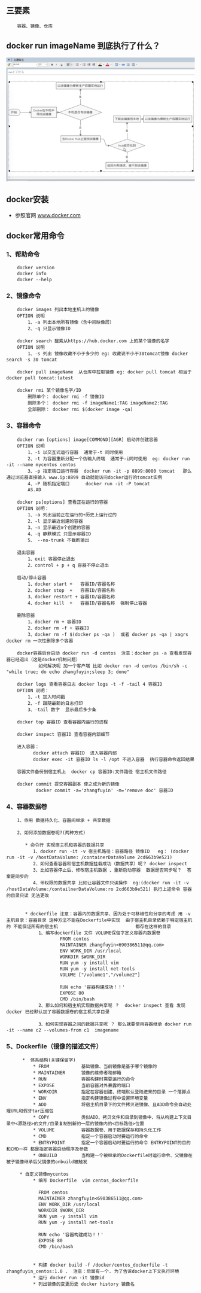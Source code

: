 ## 三要素
        容器、镜像、仓库

## docker run imageName 到底执行了什么？
![image](https://github.com/zhangfuyin/java/blob/master/docker/images/docker_run.jpeg)


## docker安装 
  * 参照官网 www.docker.com


## docker常用命令
### 1、帮助命令

        docker version
        docker info 
        docker --help

### 2、镜像命令

        docker images 列出本地主机上的镜像
        OPTION 说明
            1、-a 列出本地所有镜像（含中间映像层）
            2、-q 只显示镜像ID

        docker search 搜索从https://hub.docker.com 上的某个镜像的名字
        OPTION 说明
            1、-s 列出 镜像收藏不小于多少的 eg: 收藏说不小于30tomcat镜像 docker search -s 30 tomcat  

        docker pull imageName  从仓库中拉取镜像 eg: docker pull tomcat 相当于 docker pull tomcat:latest

        docker rmi 某个镜像名字/ID 
            删除单个： docker rmi -f 镜像ID
            删除多个： docker rmi -f imageName1:TAG imageName2:TAG
            全部删除： docker rmi $(docker image -qa)

### 3、容器命令

        docker run [options] image[COMMOND][AGR] 启动并创建容器
        OPTION 说明
            1、-i 以交互式运行容器  通常于-t 同时使用
            2、-t 为容器重新分配一个伪输入终端  通常于-i同时使用  eg: docker run -it --name mycentos centos
            3、-p 指定端口运行容器  docker run -it -p 8899:8080 tomcat   那么通过浏览器直接输入 www.ip:8899 自动就能访问docker运行的tomcat实例
            4、-P 随机指定端口      docker run -it -P tomcat
            AS.AD

        docker ps[options] 查看正在运行的容器
        OPTION 说明：
            1、-a 列出当前正在运行的+历史上运行过的
            2、-l 显示最近创建的容器
            3、-n 显示最近n个创建的容器
            4、-q 静默模式 只显示容器ID
            5、 --no-trunk 不截断输出
        
        退出容器
            1、exit 容器停止退出
            2、control + p + q 容器不停止退出

        启动/停止容器
            1、docker start +   容器ID/容器名称
            2、docker stop  +   容器ID/容器名称
            3、docker restart + 容器ID/容器名称
            4、docker kill  +   容器ID/容器名称  强制停止容器

        删除容器
            1、docker rm + 容器ID
            2、docker rm -f + 容器ID
            3、docker rm -f $(docker ps -qa )  或者 docker ps -qa | xagrs docker rm 一次性删除多个容器

        docker容器后台启动 docker run -d centos  注意：docker ps -a 查看发现容器已经退出（这是docker机制问题）
                如何解决呢 加一个客户端 比如 docker run -d centos /bin/sh -c "while true; do echo zhangfuyin;sleep 3; done"

        docker logs 查看容器日志 docker logs -t -f -tail 4 容器ID
        OPTION 说明：
            1、-t 加入时间戳
            2、-f 跟随最新的日志打印
            3、-tail 数字  显示最后多少条

        docker top 容器ID 查看容器内运行的进程

        docker inspect 容器ID 查看容器内部细节
        
        进入容器：
              docker attach 容器ID  进入容器内部
              docker exec -it 容器ID ls -l /opt 不进入容器  执行容器命令返回结果
              
        容器文件备份到宿主机上  docker cp 容器ID:文件路径 宿主机文件路径
        
        docker commit 提交容器副本 使之成为新的镜像
               docker commit -a='zhangfuyin' -m='remove doc' 容器ID
               
   ### 4、容器数据卷
        1、作用 数据持久化、容器间继承 + 共享数据
        
        2、如何添加数据卷呢?(两种方式)
        
           * 命令行 实现宿主机和容器的数据共享
              1、docker run -it -v 宿主机路径：容器路径 镜像ID   eg： (docker run -it -v /hostDataVolume: /containerDataVolume 2cd663b9e521)
              2、如何查看容器和宿主机数据挂载成功（数据共享）呢？ docker inspect 
              3、比如容器停止后、修改宿主机数据 、重新启动容器  数据是否同步呢？  答案是同步的
              4、带权限的数据共享 比如让容器文件只读操作  eg:(docker run -it -v /hostDataVolume:/contailnerDataVolume:ro 2cd663b9e521) 执行上述命令 容器的目录只读 无法更改
              
              
           * dockerfile 注意：容器内的数据共享、因为处于可移植性和分享的考虑 用 -v 主机目录：容器目录 这种方法不能在Dockerfile中实现  由于宿主机目录依赖于特定宿主机的 不能保证所有的宿主机                             都存在这样的目录
                1、编写dockerfile 文件 VOLUME保留字定义容器内数据卷
                        FROM centos
                        MAINTAINER zhangfuyin<690386511@qq.com>
                        ENV WORK_DIR /usr/local
                        WORKDIR $WORK_DIR
                        RUN yum -y install vim
                        RUN yum -y install net-tools
                        VOLUME ["/volume1","/volume2"]

                        RUN echo '容器构建成功！！'
                        EXPOSE 80
                        CMD /bin/bash
                2、那么如何和宿主机实现数据共享呢 ？  docker inspect 查看 发现docker 已经默认加了容器数据卷的宿主机共享目录
                
                3、如何实现容器之间的数据共享呢 ？ 那么就要使用容器继承 docker run -it --name c2 --volumes-from c1  imagename
              
   ### 5、Dockerfile（镜像的描述文件）            
              
          *  体系结构(关键保留字)
              * FROM            基础镜像、当前镜像是基于哪个镜像的
              * MAINTAINER      镜像的维修者和邮箱
              * RUN             容器构建时需要运行的命令
              * EXPOSE          当前容器对外暴露的端口
              * WORKDIR         指定在容器创建、终端默认登陆进来的目录 一个落脚点
              * ENV             指定构建镜像过程中设置环境变量
              * ADD             将宿主机目录下的文件拷贝进镜像、且ADD命令会自动处理URL和假牙tar压缩包
              * COPY            类似ADD、拷贝文件和目录到镜像中、将从构建上下文目录中<源路径>的文件/目录复制到新的一层的镜像内的<目标路径>位置
              * VOLUME          容器数据卷、用于数据保存和持久化工作
              * CMD             指定一个容器启动时要运行的命令
              * ENTRYPOINT      指定一个容器启动时要运行的命令 ENTRYPOINT的目的和CMD一样 都是指定容器启动程序及参数
              * ONBUILD         当构建一个被继承的Dockerfile时运行命令、父镜像在被子镜像继承后父镜像的onbuild被触发

         * 自定义镜像mycentos
              * 编写 Dockerfile  vim centos_dockerfile
              
                FROM centos
                MAINTAINER zhangfuyin<690386511@qq.com>
                ENV WORK_DIR /usr/local
                WORKDIR $WORK_DIR
                RUN yum -y install vim
                RUN yum -y install net-tools

                RUN echo '容器构建成功！！'
                EXPOSE 80
                CMD /bin/bash
                
                
              * 构建 docker build -f /docker/centos_dockerfile -t zhangfuyin_centos:1.0 .  注意：后面有一个. 为了告诉docker上下文执行环境
              * 运行 docker run -it 镜像id
              * 列出镜像的变更历史 docker history 镜像名
              
              
              
       

        
        
        
        
        

